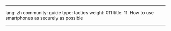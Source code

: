 

---

lang: zh
community: guide
type: tactics
weight: 011
title: 11. How to use smartphones as securely as possible

---

<stub>

